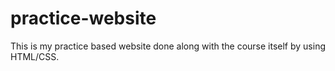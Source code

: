 # practice-website
This is my practice based website done along with the course itself by using HTML/CSS.
